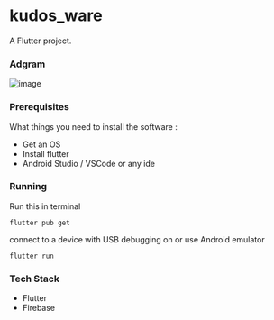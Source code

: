 # kudos_ware

A Flutter project.

### Adgram 



![image](https://user-images.githubusercontent.com/52825605/88823744-11860a80-d1e3-11ea-948e-b2e26deb5a4e.png)


### Prerequisites

What things you need to install the software :
* Get an OS
* Install flutter
* Android Studio / VSCode or any ide


### Running

Run this in terminal
```
flutter pub get
```
connect to a device with USB debugging on or use Android emulator
```
flutter run
```

### Tech Stack

* Flutter
* Firebase

